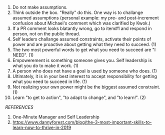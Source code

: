 1) Do not make assumptions.
2) Think outside the box. "Really" do this. One way is to challange assumed assumptions (personal example: my pre- and post-increment confusion about Michael's comment which was clarified by Kwok.)
3) If a PR comment looks blatantly wrong, go to item#1 and respond in person, not on the public thread.
4) Self leaders challange assumed constraints, activate their points of power and are proactive about getting what they need to succeed. (1)
5) The two most powerful words to get what you need to succeed are "I NEED". (1)
6) Empowerement is something someone gives you. Self leadership is what you do to make it work. (1)
7) A person who does not have a goal is used by someone who does. (1)
8) Ultimately, it is in your best interest to accept responsibility for getting what you need to succeed in life. (1)
9) Not realizing your own power might be the biggest assumed constraint. (1)
10) Learn "to get to action", "to adapt to change", and "to learn!". (2)

*REFERENCES*<br>
1) One-Minute Manager and Self Leadership
2) https://www.dannyforest.com/blog/the-3-most-important-skills-to-learn-now-to-thrive-in-2019
